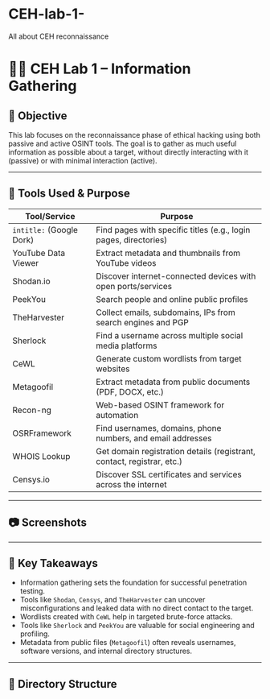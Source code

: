 # CEH-lab-1-
All about CEH reconnaissance 
# 🕵️‍♂️ CEH Lab 1 – Information Gathering

## 🎯 Objective

This lab focuses on the reconnaissance phase of ethical hacking using both passive and active OSINT tools. The goal is to gather as much useful information as possible about a target, without directly interacting with it (passive) or with minimal interaction (active).

---

## 🧰 Tools Used & Purpose

| Tool/Service           | Purpose                                                                 |
|------------------------|-------------------------------------------------------------------------|
| `intitle:` (Google Dork) | Find pages with specific titles (e.g., login pages, directories)       |
| YouTube Data Viewer     | Extract metadata and thumbnails from YouTube videos                    |
| Shodan.io               | Discover internet-connected devices with open ports/services           |
| PeekYou                 | Search people and online public profiles                               |
| TheHarvester            | Collect emails, subdomains, IPs from search engines and PGP            |
| Sherlock                | Find a username across multiple social media platforms                 |
| CeWL                    | Generate custom wordlists from target websites                         |
| Metagoofil              | Extract metadata from public documents (PDF, DOCX, etc.)               |
| Recon-ng                | Web-based OSINT framework for automation                               |
| OSRFramework            | Find usernames, domains, phone numbers, and email addresses            |
| WHOIS Lookup            | Get domain registration details (registrant, contact, registrar, etc.) |
| Censys.io               | Discover SSL certificates and services across the internet             |

---

## 📷 Screenshots


---

## 🧠 Key Takeaways

- Information gathering sets the foundation for successful penetration testing.
- Tools like `Shodan`, `Censys`, and `TheHarvester` can uncover misconfigurations and leaked data with no direct contact to the target.
- Wordlists created with `CeWL` help in targeted brute-force attacks.
- Tools like `Sherlock` and `PeekYou` are valuable for social engineering and profiling.
- Metadata from public files (`Metagoofil`) often reveals usernames, software versions, and internal directory structures.

---

## 📁 Directory Structure

